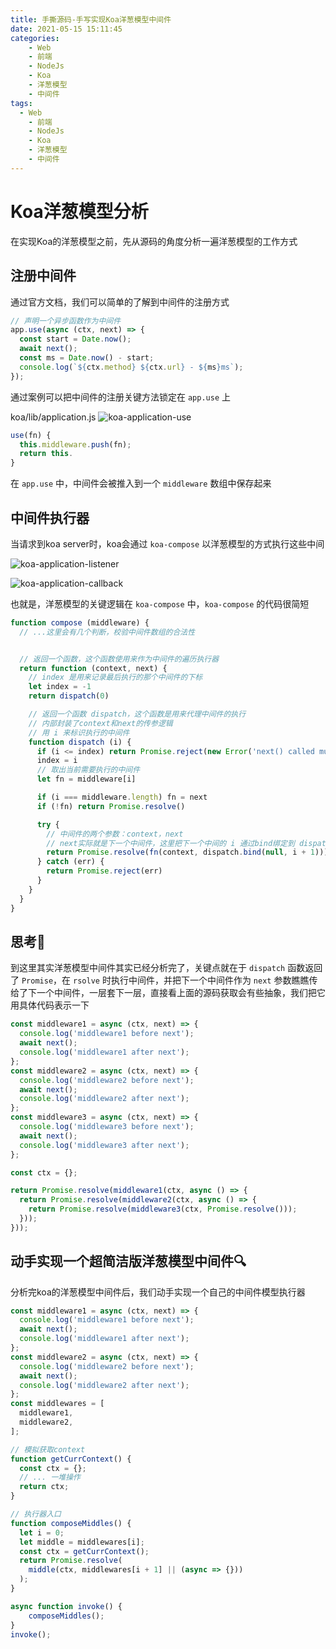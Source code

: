 ```yaml
---
title: 手撕源码-手写实现Koa洋葱模型中间件
date: 2021-05-15 15:11:45
categories:
	- Web
	- 前端
	- NodeJs
	- Koa
	- 洋葱模型
	- 中间件
tags:
  - Web
	- 前端
	- NodeJs
	- Koa
	- 洋葱模型
	- 中间件
---
```


# Koa洋葱模型分析

在实现Koa的洋葱模型之前，先从源码的角度分析一遍洋葱模型的工作方式

## 注册中间件

通过官方文档，我们可以简单的了解到中间件的注册方式

```javascript
// 声明一个异步函数作为中间件
app.use(async (ctx, next) => {
  const start = Date.now();
  await next();
  const ms = Date.now() - start;
  console.log(`${ctx.method} ${ctx.url} - ${ms}ms`);
});
```

通过案例可以把中间件的注册关键方法锁定在 `app.use` 上

koa/lib/application.js
![koa-application-use](https://tva1.sinaimg.cn/large/008i3skNgy1gqj59zns7nj31b20fmn0m.jpg)

```javascript
use(fn) {
  this.middleware.push(fn);
  return this.
}
```

在 `app.use` 中，中间件会被推入到一个 `middleware` 数组中保存起来

## 中间件执行器

当请求到koa server时，koa会通过 `koa-compose` 以洋葱模型的方式执行这些中间

![koa-application-listener](https://tva1.sinaimg.cn/large/008i3skNgy1gqj5hlo4a3j30vs07ct9n.jpg)

![koa-application-callback](https://tva1.sinaimg.cn/large/008i3skNgy1gqj5i7wu3wj31140f60uy.jpg)

也就是，洋葱模型的关键逻辑在 `koa-compose` 中，`koa-compose` 的代码很简短

```javascript
function compose (middleware) {
  // ...这里会有几个判断，校验中间件数组的合法性


  // 返回一个函数，这个函数使用来作为中间件的遍历执行器
  return function (context, next) {
    // index 是用来记录最后执行的那个中间件的下标
    let index = -1
    return dispatch(0)

    // 返回一个函数 dispatch，这个函数是用来代理中间件的执行
    // 内部封装了context和next的传参逻辑
    // 用 i 来标识执行的中间件
    function dispatch (i) {
      if (i <= index) return Promise.reject(new Error('next() called multiple times'))
      index = i
      // 取出当前需要执行的中间件
      let fn = middleware[i]

      if (i === middleware.length) fn = next
      if (!fn) return Promise.resolve()

      try {
        // 中间件的两个参数：context，next
        // next实际就是下一个中间件，这里把下一个中间的 i 通过bind绑定到 dispatch上
        return Promise.resolve(fn(context, dispatch.bind(null, i + 1)));
      } catch (err) {
        return Promise.reject(err)
      }
    }
  }
}
```


## 思考🤔

到这里其实洋葱模型中间件其实已经分析完了，关键点就在于 `dispatch` 函数返回了 `Promise`，在 `rsolve` 时执行中间件，并把下一个中间件作为 `next` 参数瞧瞧传给了下一个中间件，一层套下一层，直接看上面的源码获取会有些抽象，我们把它用具体代码表示一下

```javascript
const middleware1 = async (ctx, next) => {
  console.log('middleware1 before next');
  await next();
  console.log('middleware1 after next');
};
const middleware2 = async (ctx, next) => {
  console.log('middleware2 before next');
  await next();
  console.log('middleware2 after next');
};
const middleware3 = async (ctx, next) => {
  console.log('middleware3 before next');
  await next();
  console.log('middleware3 after next');
};

const ctx = {};

return Promise.resolve(middleware1(ctx, async () => {
  return Promise.resolve(middleware2(ctx, async () => {
    return Promise.resolve(middleware3(ctx, Promise.resolve()));
  }));
}));

```

## 动手实现一个超简洁版洋葱模型中间件🔍

分析完koa的洋葱模型中间件后，我们动手实现一个自己的中间件模型执行器

```javascript
const middleware1 = async (ctx, next) => {
  console.log('middleware1 before next');
  await next();
  console.log('middleware1 after next');
};
const middleware2 = async (ctx, next) => {
  console.log('middleware2 before next');
  await next();
  console.log('middleware2 after next');
};
const middlewares = [
  middleware1,
  middleware2,
];

// 模拟获取context
function getCurrContext() {
  const ctx = {};
  // ... 一堆操作
  return ctx;
}

// 执行器入口
function composeMiddles() {
  let i = 0;
  let middle = middlewares[i];
  const ctx = getCurrContext();
  return Promise.resolve(
    middle(ctx, middlewares[i + 1] || (async => {}))
  );
}

async function invoke() {
    composeMiddles();
}
invoke();

```
